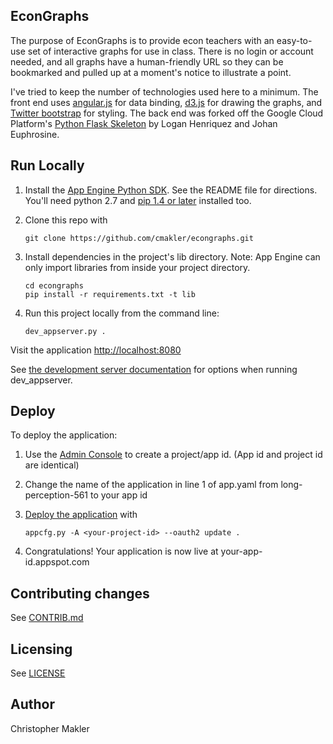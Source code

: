## EconGraphs

The purpose of EconGraphs is to provide econ teachers with an easy-to-use set of interactive graphs for use in class. There is no login or account needed, and all graphs have a human-friendly URL so they can be bookmarked and pulled up at a moment's notice to illustrate a point.

I've tried to keep the number of technologies used here to a minimum. The front end uses [angular.js](https://angularjs.org/) for data binding, [d3.js](http://d3js.org/) for drawing the graphs, and [Twitter bootstrap](http://getbootstrap.com/) for styling. The back end was forked off the Google Cloud Platform's [Python Flask Skeleton](https://github.com/GoogleCloudPlatform/appengine-python-flask-skeleton) by Logan Henriquez and Johan Euphrosine.

## Run Locally
1. Install the [App Engine Python SDK](https://developers.google.com/appengine/downloads).
See the README file for directions. You'll need python 2.7 and [pip 1.4 or later](http://www.pip-installer.org/en/latest/installing.html) installed too.

2. Clone this repo with

   ```
   git clone https://github.com/cmakler/econgraphs.git
   ```
3. Install dependencies in the project's lib directory.
   Note: App Engine can only import libraries from inside your project directory.

   ```
   cd econgraphs
   pip install -r requirements.txt -t lib
   ```
4. Run this project locally from the command line:

   ```
   dev_appserver.py .
   ```

Visit the application [http://localhost:8080](http://localhost:8080)

See [the development server documentation](https://developers.google.com/appengine/docs/python/tools/devserver)
for options when running dev_appserver.

## Deploy
To deploy the application:

1. Use the [Admin Console](https://appengine.google.com) to create a
   project/app id. (App id and project id are identical)
1. Change the name of the application in line 1 of app.yaml from long-perception-561 to your app id
1. [Deploy the
   application](https://developers.google.com/appengine/docs/python/tools/uploadinganapp) with

   ```
   appcfg.py -A <your-project-id> --oauth2 update .
   ```
1. Congratulations!  Your application is now live at your-app-id.appspot.com

## Contributing changes
See [CONTRIB.md](CONTRIB.md)

## Licensing
See [LICENSE](LICENSE)

## Author
Christopher Makler
